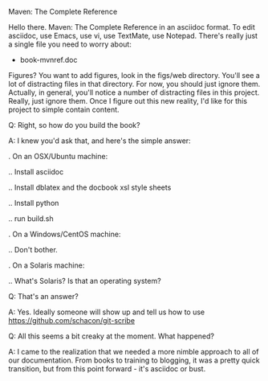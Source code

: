 Maven: The Complete Reference

Hello there.  Maven: The Complete Reference in an asciidoc format.  To
edit asciidoc, use Emacs, use vi, use TextMate, use Notepad.  There's
really just a single file you need to worry about:

* book-mvnref.doc

Figures?  You want to add figures, look in the figs/web directory.
You'll see a lot of distracting files in that directory.  For now, you
should just ignore them.  Actually, in general, you'll notice a number
of distracting files in this project.  Really, just ignore them.  Once
I figure out this new reality, I'd like for this project to simple
contain content.

Q: Right, so how do you build the book?

A: I knew you'd ask that, and here's the simple answer:

. On an OSX/Ubuntu machine:

.. Install asciidoc

.. Install dblatex and the docbook xsl style sheets

.. Install python

.. run build.sh

. On a Windows/CentOS machine:

.. Don't bother.

. On a Solaris machine:

.. What's Solaris?  Is that an operating system?

Q: That's an answer?

A: Yes.  Ideally someone will show up and tell us how to use
https://github.com/schacon/git-scribe

Q: All this seems a bit creaky at the moment.  What happened?

A: I came to the realization that we needed a more nimble approach to
all of our documentation.  From books to training to blogging, it was
a pretty quick transition, but from this point forward - it's asciidoc
or bust.
